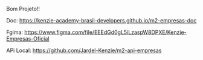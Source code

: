 Bom Projeto!! 

Doc: https://kenzie-academy-brasil-developers.github.io/m2-empresas-doc

Fgima: https://www.figma.com/file/EEEdGd0gL5iLzaspW8DPXE/Kenzie-Empresas-Oficial

APi Local: https://github.com/Jardel-Kenzie/m2-api-empresas